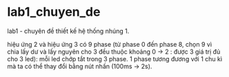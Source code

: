 # lab1_chuyen_de
lab1 - chuyên đề thiết kế hệ thống nhúng 1.

hiệu ứng 2 và hiệu ứng 3 có 9 phase (từ phase 0 đến phase 8, chọn 9 vì chia lấy dư và lấy nguyên cho 3 đều thuộc khoảng 0 -> 2 : được 3 giá trị đủ cho 3 led): mỗi led chớp tắt trong 3 phase. 1 phase tương đương với 1 chu kì mà ta có thể thay đổi bằng nút nhấn (100ms -> 2s).

